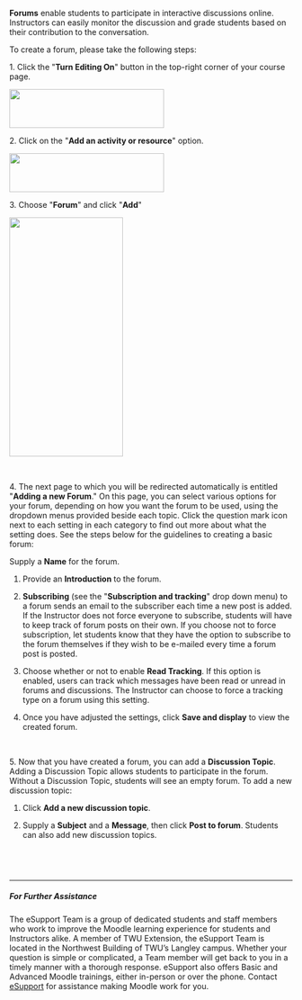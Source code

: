 <p><b>Forums</b> enable students to participate in interactive discussions online. <span class="fluff">Instructors can easily monitor the discussion and grade students based on their contribution to the conversation.</span></p>

<p>To create a forum, please take the following steps:</p>

<p>1. Click the &quot;<strong>Turn Editing On</strong>&quot; button in the top-right corner of your course page.</p>

<p><img alt="" src="https://trinitywestern.teamdynamix.com/TDPortal/Images/Viewer?fileName=c79c4686-38c6-408b-99d6-07b5b1d12598.gif" style="width: 275px; height: 69px;" /></p>

<p>2. Click on the &quot;<strong>Add an activity or resource</strong>&quot; option.</p>

<p><img alt="" src="https://trinitywestern.teamdynamix.com/TDPortal/Images/Viewer?fileName=224bb83b-526d-4be7-aee6-eca18f65efb1.gif" style="width: 275px; height: 69px;" /></p>

<p>3. Choose &quot;<strong>Forum</strong>&quot; and click &quot;<strong>Add</strong>&quot;</p>

<p><img alt="" src="https://trinitywestern.teamdynamix.com/TDPortal/Images/Viewer?fileName=525243f5-1aa7-4843-ab92-d454f70eb9f3.gif" style="width: 202px; height: 425px;" /></p>

<p>&nbsp;</p>

<p>4. The next page to which you will be redirected automatically is entitled &quot;<b>Adding a new Forum</b>.&quot; On this page, you can select various options for your forum, depending on how you want the forum to be used, using the dropdown menus provided beside each topic. Click the question mark icon next to each setting in each category to find out more about what the setting does. See the steps below for the guidelines to creating a basic forum:</p>

<p>Supply a <b>Name</b> for the forum.</p>

<ol>
	<li>
	<p>Provide an <b>Introduction</b> to the forum.</p>
	</li>
	<li>
	<p><b>Subscribing</b> (see the &quot;<strong>Subscription and tracking</strong>&quot; drop down menu) to a forum sends an email to the subscriber each time a new post is added. If the Instructor does not force everyone to subscribe, students will have to keep track of forum posts on their own. If you choose not to force subscription, let students know that they have the option to subscribe to the forum themselves if they wish to be e-mailed every time a forum post is posted.</p>
	</li>
	<li>
	<p>Choose whether or not to enable <strong>Read Tracking</strong>. If this option is enabled, users can track which messages have been read or unread in forums and discussions. The Instructor can choose to force a tracking type on a forum using this setting.</p>
	</li>
	<li>
	<p>Once you have adjusted the settings, click <b>Save and display</b> to view the created forum.</p>
	</li>
</ol>

<p>&nbsp;</p>

<p>5. Now that you have created a forum, you can add a <b>Discussion Topic</b>.<span class="fluff"> Adding a Discussion Topic allows students to participate in the forum. Without a Discussion Topic, students will see an empty forum. To add a new discussion topic: </span></p>

<ol>
	<li>
	<p>Click <b>Add a new discussion topic</b>.</p>
	</li>
	<li>
	<p>Supply a <b>Subject</b> and a <b>Message</b>, then click <b>Post to forum</b>. Students can also add new discussion topics.</p>
	</li>
</ol>

<h2 style="text-align: justify">&nbsp;</h2>

---

##### For Further Assistance

The eSupport Team is a group of dedicated students and staff members who work to improve the Moodle learning experience for students and Instructors alike. A member of TWU Extension, the eSupport Team is located in the Northwest Building of TWU’s Langley campus. Whether your question is simple or complicated, a Team member will get back to you in a timely manner with a thorough response. eSupport also offers Basic and Advanced Moodle trainings, either in-person or over the phone. Contact [eSupport](https://trinitywestern.teamdynamix.com/TDClient/Requests/ServiceDet?ID=16141) for assistance making Moodle work for you.

